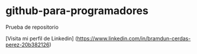 # github-para-programadores
Prueba de repositorio

[Visita mi perfil de Linkedin] (https://www.linkedin.com/in/bramdun-cerdas-perez-20b382126)
